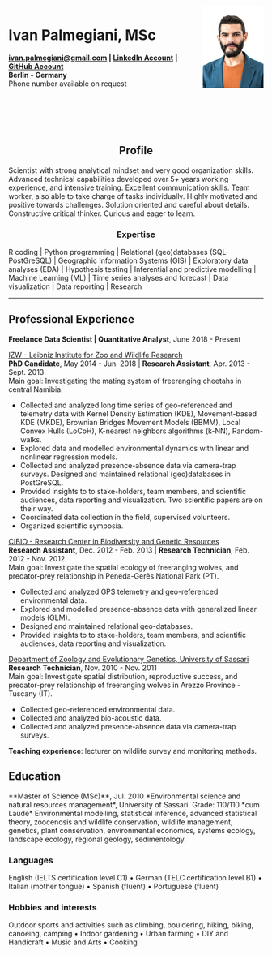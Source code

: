 <img id="topright" src="Pic_CV_450x600.jpg" alt="My_Pic" style="float: right;" width=120 height=160/>

<h1> Ivan Palmegiani, MSc </h1>

**<ivan.palmegiani@gmail.com> | [LinkedIn Account][2d6409ca]  |  [GitHub Account][e3281462]  
Berlin - Germany**   
Phone number available on request

  [2d6409ca]: https://www.linkedin.com/in/ivan-palmegiani-13a4a15b/ "My_LinkedIn"
  [e3281462]: https://github.com/IvanPalm "My_GitHub"

<br/><br/>
<br/><br/>
<center><h2> Profile </h2></center>
Scientist with strong analytical mindset and very good organization skills. Advanced technical capabilities developed over 5+ years working experience, and intensive training. Excellent communication skills. Team worker, also able to take charge of tasks individually. Highly motivated and positive towards challenges. Solution oriented and careful about details. Constructive critical thinker. Curious and eager to learn.

<center><h3> Expertise </h3></center>
R coding | Python programming | Relational (geo)databases (SQL-PostGreSQL) | Geographic Information Systems (GIS) | Exploratory data analyses (EDA) | Hypothesis testing | Inferential and predictive modelling | Machine Learning (ML) | Time series analyses and forecast | Data visualization | Data reporting | Research

---
<h2> Professional Experience </h2>

**Freelance Data Scientist | Quantitative Analyst**, June 2018 - Present  

[IZW - Leibniz Institute for Zoo and Wildlife Research][bb58fb82]  
**PhD Candidate**, May 2014 - Jun. 2018 | **Research Assistant**, Apr. 2013 - Sept. 2013  
Main goal: Investigating the mating system of freeranging cheetahs in central Namibia.  
- Collected and analyzed long time series of geo-referenced and telemetry data with Kernel Density Estimation (KDE), Movement-based KDE (MKDE), Brownian Bridges Movement Models (BBMM), Local Convex Hulls (LoCoH), K-nearest neighbors algorithms (k-NN), Random-walks.
- Explored data and modelled environmental dynamics with linear and nonlinear regression models.
- Collected and analyzed presence-absence data via camera-trap surveys. Designed and maintained relational (geo)databases in PostGreSQL.
- Provided insights to to stake-holders, team members, and scientific audiences, data reporting and visualization. Two scientific papers are on their way.  
- Coordinated data collection in the field, supervised volunteers.
- Organized scientific symposia.  

[CIBIO - Research Center in Biodiversity and Genetic Resources ][87111420]  
**Research Assistant**, Dec. 2012 - Feb. 2013 | **Research Technician**, Feb. 2012 - Nov. 2012    
Main goal: Investigate the spatial ecology of freeranging wolves, and predator-prey relationship in Peneda-Gerês National Park (PT).  
- Collected and analyzed GPS telemetry and geo-referenced environmental data.
- Explored and modelled presence-absence data with generalized linear models (GLM).
- Designed and maintained relational geo-databases.
- Provided insights to to stake-holders, team members, and scientific audiences, data reporting and visualization.  

[Department of Zoology and Evolutionary Genetics, University of Sassari][09879b80]    
**Research Technician**, Nov. 2010 - Nov. 2011  
Main goal: Investigate spatial distribution, reproductive success, and predator-prey relationship of freeranging wolves in Arezzo Province - Tuscany (IT).  
- Collected geo-referenced environmental data.
- Collected and analyzed bio-acoustic data.
- Collected and analyzed presence-absence data via camera-trap surveys.

__Teaching experience__: lecturer on wildlife survey and monitoring methods.  

  [bb58fb82]: http://www.izw-berlin.de/welcome.html "IZW"
  [87111420]: https://cibio.up.pt/ "CIBIO"
  [09879b80]: https://en.uniss.it/ugov/person/2348 "UniSS"

<h2> Education </h2>
**Master of Science (MSc)**, Jul. 2010
*Environmental science and natural resources management*, University of Sassari. Grade: 110/110 *cum Laude*  
Environmental modelling, statistical inference, advanced statistical theory, zoocenosis and wildlife conservation, wildlife management, genetics, plant conservation, environmental economics, systems ecology, landscape ecology, regional geology, sedimentology.

<h3> Languages </h3>
English (IELTS certification level C1) • German (TELC certification level B1) • Italian (mother tongue) • Spanish (fluent) • Portuguese (fluent)

<h3> Hobbies and interests </h3>
Outdoor sports and activities such as climbing, bouldering, hiking, biking, canoeing, camping • Indoor gardening • Urban farming • DIY and Handicraft • Music and Arts • Cooking
